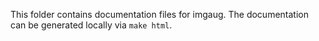 This folder contains documentation files for imgaug.
The documentation can be generated locally via `make html`.
